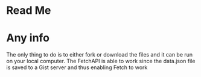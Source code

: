 # Read Me

# Any info

The only thing to do is to either fork or download the files and it can be run on your local computer.
The FetchAPI is able to work since the data.json file is saved to a Gist server and thus enabling Fetch to work
